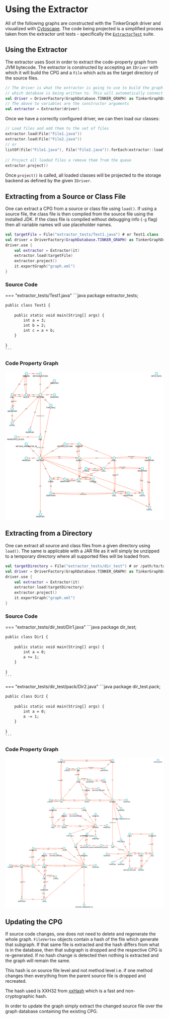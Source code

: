 # Using the Extractor

All of the following graphs are constructed with the TinkerGraph driver and visualized with
[Cytoscape](https://cytoscape.org/). The code being projected is a simplified process taken from the
extractor unit tests - specifically the
[`ExtractorTest`](https://github.com/plume-oss/plume-extractor/blob/develop/src/test/kotlin/za/ac/sun/plume/ExtractorTest.kt)
suite.

## Using the Extractor

The extractor uses Soot in order to extract the code-property graph from JVM bytecode. The extractor
is constructed by accepting an `IDriver` with which it will build the CPG and a `File` which acts as
the target directory of the source files.

```kotlin
// The driver is what the extractor is going to use to build the graph with an determine
// which database is being written to. This will automatically connect in the extractor.
val driver = DriverFactory(GraphDatabase.TINKER_GRAPH) as TinkerGraphDriver
// The above to variables are the constructor arguments
val extractor = Extractor(driver)
```

Once we have a correctly configured driver, we can then load our classes:

```kotlin
// Load files and add them to the set of files
extractor.load(File("File1.java"))
extractor.load(File("File2.java"))
// or
listOf(File("File1.java"), File("File2.java")).forEach(extractor::load)

// Project all loaded files a remove them from the queue
extractor.project()
```

Once `project()` is called, all loaded classes will be projected to the storage backend as defined
by the given `IDriver`.

## Extracting from a Source or Class File

One can extract a CPG from a source or class file using `load()`. If using a source file, the class
file is then compiled from the source file using the installed JDK. If the class file is compiled
without debugging info (`-g` flag) then all variable names will use placeholder names.

```kotlin
val targetFile = File("extractor_tests/Test1.java") # or Test1.class
val driver = DriverFactory(GraphDatabase.TINKER_GRAPH) as TinkerGraphDriver
driver.use {
    val extractor = Extractor(it)
    extractor.load(targetFile)
    extractor.project()
    it.exportGraph("graph.xml")
}
```

### Source Code

=== "extractor_tests/Test1.java"
    ```java
    package extractor_tests;

    public class Test1 {

        public static void main(String[] args) {
            int a = 3;
            int b = 2;
            int c = a + b;
        }

    }
    ```

### Code Property Graph

![Directory Graph](../assets/images/plume-basics/extracting-cpg/src-graph.png)

## Extracting from a Directory

One can extract all source and class files from a given directory using `load()`. The same is
applicable with a JAR file as it will simply be unzipped to a temporary directory where all
supported files will be loaded from.

```kotlin
val targetDirectory = File("extractor_tests/dir_test") # or /path/to/target/file.jar
val driver = DriverFactory(GraphDatabase.TINKER_GRAPH) as TinkerGraphDriver
driver.use {
    val extractor = Extractor(it)
    extractor.load(targetDirectory)
    extractor.project()
    it.exportGraph("graph.xml")
}
```

### Source Code

=== "extractor_tests/dir_test/Dir1.java"
    ```java
    package dir_test;

    public class Dir1 {

        public static void main(String[] args) {
            int a = 0;
            a += 1;
        }

    }
    ```

=== "extractor_tests/dir_test/pack/Dir2.java"
    ```java
    package dir_test.pack;

    public class Dir2 {

        public static void main(String[] args) {
            int a = 0;
            a -= 1;
        }

    }
    ```

### Code Property Graph

![Directory Graph](../assets/images/plume-basics/extracting-cpg/dir-graph.png)

## Updating the CPG

If source code changes, one does not need to delete and regenerate the whole graph. `FileVertex`
objects contain a hash of the file which generate that subgraph. If that same file is extracted and
the hash differs from what is in the database, then that subgraph is dropped and the respective CPG
is re-generated. If no hash change is detected then nothing is extracted and the graph will remain
the same.

This hash is on source file level and not method level i.e. if one method changes then everything
from the parent source file is dropped and recreated.

The hash used is XXH32 from [xxHash](http://cyan4973.github.io/xxHash/) which is a fast and
non-cryptographic hash.

In order to update the graph simply extract the changed source file over the graph database
containing the existing CPG.
